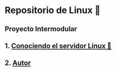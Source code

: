 # Repositorio de Linux 🐧

## Proyecto Intermodular

## 1. [Conociendo el servidor Linux 🐧](linux.md)

## 2. [Autor](autor.md)
